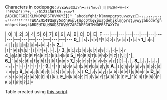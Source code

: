 Characters in codepage:
<code>∧∨≤≥∈∋⊆⊇⊥\n↔↕↑↓↰↺↻√⌉⌋⟦⟧ℕℤℝ∅≠≡¬÷× !"#$%&'()*+,-./0123456789:;<=>?@ABCDEFGHIJKLMNOPQRSTUVWXYZ[\]^_\`abcdefghijklmnopqrstuvwxyz{}~₀₁₂₃₄₅₆₇₈₉⁰¹²³⁴⁵⁶⁷⁸⁹ΓΔΘΛΞΠΣΦΨΩαβγδεζηθλμνξπρςστυφχψωạḅḍẹḥịḳḷṃṇọṛṣṭụṿẉỵẓȧḃċḋėḟġḣṁṅȯṗṙṡṫẇẋẏżẠḄḌẸḤỊḲḶṂṆỌṚṢṬỤṾẈỴẒȦḂĊḊĖḞĠḢİṀṄȮṖṘṠṪẆẊẎŻ≜</code>

   |\_0|\_1|\_2|\_3|\_4|\_5|\_6|\_7|\_8|\_9|\_A|\_B|\_C|\_D|\_E|\_F
---|---|---|---|---|---|---|---|---|---|---|---|---|---|---|---|---
**0\_**|` `|`∧`|`∨`|`≤`|`≥`|`∈`|`∋`|`⊆`|`⊇`|`⊥`|`\n`|`↔`|`↕`|`↑`|`↓`|`↰`
**1\_**|`↺`|`↻`|`√`|`⌉`|`⌋`|`⟦`|`⟧`|`ℕ`|`ℤ`|`ℝ`|`∅`|`≠`|`≡`|`¬`|`÷`|`×`
**2\_**|<code> </code>|`!`|`"`|`#`|`$`|`%`|`&`|`'`|`(`|`)`|`*`|`+`|`,`|`-`|`.`|`/`
**3\_**|`0`|`1`|`2`|`3`|`4`|`5`|`6`|`7`|`8`|`9`|`:`|`;`|`<`|`=`|`>`|`?`
**4\_**|`@`|`A`|`B`|`C`|`D`|`E`|`F`|`G`|`H`|`I`|`J`|`K`|`L`|`M`|`N`|`O`
**5\_**|`P`|`Q`|`R`|`S`|`T`|`U`|`V`|`W`|`X`|`Y`|`Z`|`[`|`\`|`]`|`^`|`_`
**6\_**|`` ` ``|`a`|`b`|`c`|`d`|`e`|`f`|`g`|`h`|`i`|`j`|`k`|`l`|`m`|`n`|`o`
**7\_**|`p`|`q`|`r`|`s`|`t`|`u`|`v`|`w`|`x`|`y`|`z`|`{`|`}`|`~`|`₀`|`₁`
**8\_**|`₂`|`₃`|`₄`|`₅`|`₆`|`₇`|`₈`|`₉`|`⁰`|`¹`|`²`|`³`|`⁴`|`⁵`|`⁶`|`⁷`
**9\_**|`⁸`|`⁹`|`Γ`|`Δ`|`Θ`|`Λ`|`Ξ`|`Π`|`Σ`|`Φ`|`Ψ`|`Ω`|`α`|`β`|`γ`|`δ`
**A\_**|`ε`|`ζ`|`η`|`θ`|`λ`|`μ`|`ν`|`ξ`|`π`|`ρ`|`ς`|`σ`|`τ`|`υ`|`φ`|`χ`
**B\_**|`ψ`|`ω`|`ạ`|`ḅ`|`ḍ`|`ẹ`|`ḥ`|`ị`|`ḳ`|`ḷ`|`ṃ`|`ṇ`|`ọ`|`ṛ`|`ṣ`|`ṭ`
**C\_**|`ụ`|`ṿ`|`ẉ`|`ỵ`|`ẓ`|`ȧ`|`ḃ`|`ċ`|`ḋ`|`ė`|`ḟ`|`ġ`|`ḣ`|`ṁ`|`ṅ`|`ȯ`
**D\_**|`ṗ`|`ṙ`|`ṡ`|`ṫ`|`ẇ`|`ẋ`|`ẏ`|`ż`|`Ạ`|`Ḅ`|`Ḍ`|`Ẹ`|`Ḥ`|`Ị`|`Ḳ`|`Ḷ`
**E\_**|`Ṃ`|`Ṇ`|`Ọ`|`Ṛ`|`Ṣ`|`Ṭ`|`Ụ`|`Ṿ`|`Ẉ`|`Ỵ`|`Ẓ`|`Ȧ`|`Ḃ`|`Ċ`|`Ḋ`|`Ė`
**F\_**|`Ḟ`|`Ġ`|`Ḣ`|`İ`|`Ṁ`|`Ṅ`|`Ȯ`|`Ṗ`|`Ṙ`|`Ṡ`|`Ṫ`|`Ẇ`|`Ẋ`|`Ẏ`|`Ż`|`≜`

Table created using [this script](https://tio.run/nexus/retina#pdDZUhNREAbg@/MUQSImwQTCjgaQ1X3HPcIg4A64owIWM0kmM0nQUlZBJUBYVFRkSc6ZQawKoYqrM8/Q/SJ44BWsrq/@m7@6unqnidhIOkmyiCSRFuIhvZI9RyKSw98reSRnj7ekj9hzRMErZRF/p4gWItnEkIIKaTd8rV1t7ZU2X95ekg7JUeWrcHhy00mny9nkqKrw5DqJy2XP9vqbXS7SKLVJ1TW1df76hr2m1@lvI16Hv9tJ7F4ijrHZev3N@YJXKBAKhSKhWCgRSoUyoVyoFmqEWqFOqBca0km32937n9LJnR3U5lFbQD2B@ixqGmpRjKgYCWNklqA6hOowqu9RHUR1CVUDVRO1cYzpGIvi5BxOzmNwGIMJDH5GLYR6HPWp9OJmanPUlrUv274/54DD6co96Pbk5XsLCouKS0rLyg8d9lVUVh3ZfVB9w9Fjx0@cPHX6zNlz5y9cbLx0@crVa9dv@G82NUstt1rb2m/fuXvv/oOHHZ1djx4/efrs@Yvul69e9/S9QaUfFRkVBZUAKkFUQqioqIRR0VDRUV5Ks/RyegXlVZTXUE6inEKZosz4IB/iY3yCf@FxPsPn@AL/yn/zZb7CV/kaT/IUp9zk6/wP37D6LdlSrIAVtEKWaoUtzdLBmAIaAjoABgM6C2YU6ArQFLAAsDCYA8AmgM0A@wHmLLC/YOhgroExuD0PNJAR7WhmFOhkRqwRLRlYaPsXsFFgH4FNAfsORhiMKBjvttbBiAMNAo2BQYEmwIwAXQaaBKYAU8GMARsHNg1sEcwEsA0wNDBXwfiwPQdUyYh2JDMC9EtGrJnOLAHrBxbc/glsBNgYsDiwb2CoYETAeLtlov7pHw).
